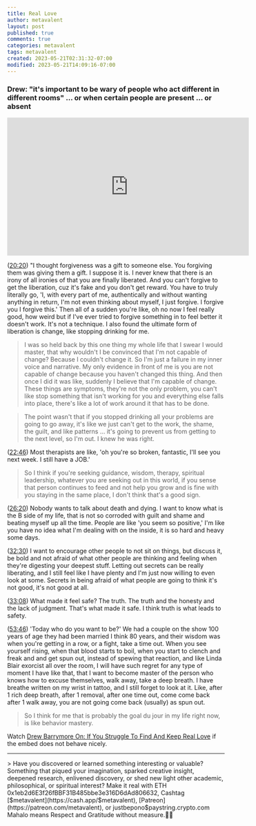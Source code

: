 ```yaml
---
title: Real Love
author: metavalent
layout: post
published: true
comments: true
categories: metavalent
tags: metavalent
created: 2023-05-21T02:31:32-07:00
modified: 2023-05-21T14:09:16-07:00
---
```


### Drew: "it's important to be wary of people who act different in different rooms" ... or when certain people are present ... or absent

<iframe id="ytplayer" type="text/html" loading="lazy" width="560" height="320"
  src="https://www.youtube.com/embed/qqoPCBnpfSI?autoplay=1"
  frameborder="0"></iframe>

([20:20](https://youtu.be/qqoPCBnpfSI?t=20m20s)) "I thought forgiveness was a gift to someone else. You forgiving them was giving them a gift. I suppose it is. I never knew that there is an irony of all ironies of that you are finally liberated. And you can't forgive to get the liberation, cuz it's fake and you don't get reward. You have to truly literally go, 'I, with every part of me, authentically and without wanting anything in return, I'm not even thinking about myself, I just forgive. I forgive you I forgive this.' Then all of a sudden you're like, oh no now I feel really good, how weird but if I've ever tried to forgive something in to feel better it doesn't work. It's not a technique. I also found the ultimate form of liberation is change, like stopping drinking for me.

> I was so held back by this one thing my whole life that I swear I would master, that why wouldn't I be convinced that I'm not capable of change? Because I couldn't change it. So I'm just a failure in my inner voice and narrative. My only evidence in front of me is you are not capable of change because you haven't changed this thing. And then once I did it was like, suddenly I believe that I'm capable of change. These things are symptoms, they're not the only problem, you can't like stop something that isn't working for you and everything else falls into place, there's like a lot of work around it that has to be done.  

> The point wasn't that if you stopped drinking all your problems are going to go away, it's like we just can't get to the work, the shame, the guilt, and like patterns ... it's going to prevent us from getting to the next level, so I'm out. I knew he was right.

([22:46](https://youtu.be/qqoPCBnpfSI?t=22m45s)) Most therapists are like, 'oh you're so broken, fantastic, I'll see you next week. I still have a JOB.'

> So I think if you're seeking guidance, wisdom, therapy, spiritual leadership, whatever you are seeking out in this world, if you sense that person continues to feed and not help you grow and is fine with you staying in the same place, I don't think that's a good sign.

([26:20](https://youtu.be/qqoPCBnpfSI?t=26m20s)) Nobody wants to talk about death and dying. I want to know what is the B side of my life, that is not so corroded with guilt and shame and beating myself up all the time. People are like 'you seem so positive,' I'm like you have no idea what I'm dealing with on the inside, it is so hard and heavy some days.

([32:30](https://youtu.be/qqoPCBnpfSI?t=32m30s)) I want to encourage other people to not sit on things, but discuss it, be bold and not afraid of what other people are thinking and feeling when they're digesting your deepest stuff.  Letting out secrets can be really liberating, and I still feel like I have plenty and I'm just now willing to even look at some. Secrets in being afraid of what people are going to think it's not good, it's not good at all.

([33:08](https://youtu.be/qqoPCBnpfSI?t=33m08s)) What made it feel safe? The truth. The truth and the honesty and the lack of judgment. That's what made it safe. I think truth is what leads to safety.

([53:46](https://youtu.be/qqoPCBnpfSI?t=3226)) 'Today who do you want to be?' We had a couple on the show 100 years of age they had been married I think 80 years, and their wisdom was when you're getting in a row, or a fight, take a time out. When you see yourself rising, when that blood starts to boil, when you start to clench and freak and and get spun out, instead of spewing that reaction, and like Linda Blair exorcist all over the room, I will have such regret for any type of moment I have like that, that I want to become master of the person who knows how to excuse themselves, walk away, take a deep breath. I have breathe written on my wrist in tattoo, and I still forget to look at it. Like, after 1 rich deep breath, after 1 removal, after one time out, come come back after 1 walk away, you are not going come back (usually) as spun out.

> So I think for me that is probably the goal du jour in my life right now, is like behavior mastery.

Watch [Drew Barrymore On: If You Struggle To Find And Keep Real Love](https://youtu.be/qqoPCBnpfSI) if the embed does not behave nicely.

<!-- For custom thumbnail
![alt text](/assets/images/image.jpg "title")
-->

<p></p>
<p></p>
<p></p>
<p></p>

<hr />
> Have you discovered or learned something interesting or valuable? Something that piqued your imagination, sparked creative insight, deepened research, enlivened discovery, or shed new light other academic, philosophical, or spiritual interest? Make it real with ETH 0x1eb2d6E3f26fBBF31B485bbe3e316D6dAd806632, Cashtag [$metavalent](https://cash.app/$metavalent), [Patreon](https://patreon.com/metavalent), or justbepono$paystring.crypto.com Mahalo means Respect and Gratitude without measure.🙏🏼
